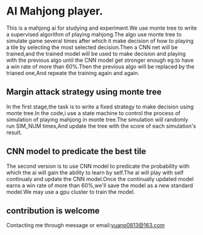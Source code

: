 
# AI Mahjong player. 

This is a mahjong ai for studying and experiment.We use monte tree to write a supervised algorithm of playing mahjong.The algo use monte tree to simulate game several times after which it make decision of how to playing a tile by selecting the most selected decision.Then a CNN net will be trained,and the trained model will be used to make decision and playing with the previous algo until the CNN model get stronger enough eg.to have a win rate of more than 60%.Then the previous algo will be replaced by the trianed one,And repeate the training again and again.

## Margin attack strategy using monte tree ##
In the first stage,the task is to write a fixed strategy to make decision using monte tree.In the code,i use a state machine to control the process of simulation of playing mahjong in monte tree.The simulation will randomly run SIM_NUM times,And update the tree with the score of each simulation's result.  

## CNN model to predicate the best tile ##
The second version is to use CNN model to predicate the probability with which the ai will gain the ability to learn by self.The ai will play with self continualy and update the CNN model.Once the continually updated model earns a win rate of more than 60%,we'll save the model as a new standard model.We may use a gpu cluster to train the model.

## contribution is welcome ##
Contacting me through message or email:yuanp0813@163.com